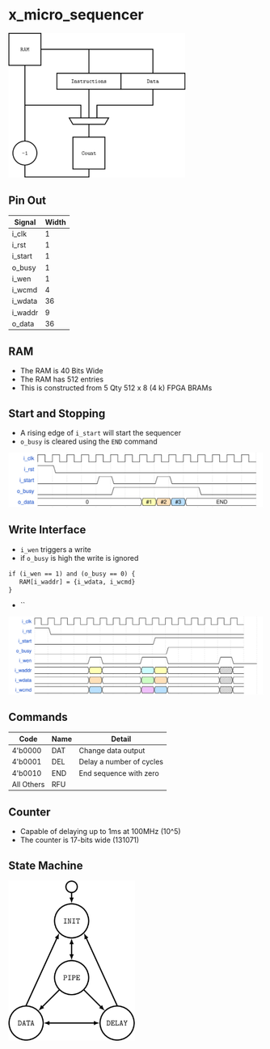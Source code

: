 # x_micro_sequencer

<img src="images/x_micro_sequencer.svg" width="350">

## Pin Out

| Signal      | Width       |
| ----------- | ----------- |
| i_clk       | 1           |
| i_rst       | 1           |
| i_start     | 1           |
| o_busy      | 1           |
| i_wen       | 1           |
| i_wcmd      | 4           |
| i_wdata     | 36          |
| i_waddr     | 9           |
| o_data      | 36          |

## RAM

- The RAM is 40 Bits Wide
- The RAM has 512 entries
- This is constructed from 5 Qty 512 x 8 (4 k) FPGA BRAMs

## Start and Stopping

- A rising edge of `i_start` will start the sequencer
- `o_busy` is cleared using the `END` command

![x_micro_sequencer_start_stop](images/x_micro_sequencer_start_stop.svg "x_micro_sequencer_start_stop")


## Write Interface

 - `i_wen` triggers a write
 - if `o_busy` is high the write is ignored

```
if (i_wen == 1) and (o_busy == 0) {
   RAM[i_waddr] = {i_wdata, i_wcmd}
}
```

 - ``

![x_micro_sequencer_wen](images/x_micro_sequencer_wen.svg "x_micro_sequencer_wen")


## Commands

| Code       | Name | Detail                          |
| ---------- | ---- | ------------------------------- |
| 4'b0000    | DAT  | Change data output              |
| 4'b0001    | DEL  | Delay a number of cycles        |
| 4'b0010    | END  | End sequence with zero          |
| All Others | RFU  |                                 |

## Counter
  
- Capable of delaying up to 1ms at 100MHz (10^5) 
- The counter is 17-bits wide (131071) 

## State Machine

<img src="images/x_micro_sequencer_sm.svg" width="250">


